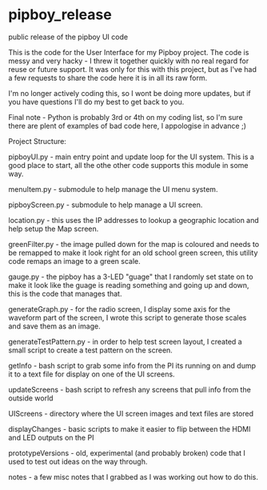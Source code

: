 # pipboy_release
public release of the pipboy UI code


This is the code for the User Interface for my Pipboy project. The code is messy and very hacky - I threw it together quickly with no real regard for reuse or future support. It was only for this with this project, but as I've had a few requests to share the code here it is in all its raw form.

I'm no longer actively coding this, so I wont be doing more updates, but if you have questions I'll do my best to get back to you.

Final note - Python is probably 3rd or 4th on my coding list, so I'm sure there are plent of examples of bad code here, I appologise in advance ;)

Project Structure:

pipboyUI.py - main entry point and update loop for the UI system. This is a good place to start, all the othe other code supports this module in some way.

menuItem.py - submodule to help manage the UI menu system.

pipboyScreen.py - submodule to help manage a UI screen.

location.py - this uses the IP addresses to lookup a geographic location and help setup the Map screen.

greenFilter.py - the image pulled down for the map is coloured and needs to be remapped to make it look right for an old school green screen, this utility code remaps an image to a green scale.

gauge.py - the pipboy has a 3-LED "guage" that I randomly set state on to make it look like the guage is reading something and going up and down, this is the code that manages that.

generateGraph.py - for the radio screen, I display some axis for the waveform part of the screen, I wrote this script to generate those scales and save them as an image.

generateTestPattern.py - in order to help test screen layout, I created a small script to create a test pattern on the screen.

getInfo - bash script to grab some info from the PI its running on and dump it to a text file for display on one of the UI screens.

updateScreens - bash script to refresh any screens that pull info from the outside world

UIScreens - directory where the UI screen images and text files are stored

displayChanges - basic scripts to make it easier to flip between the HDMI and LED outputs on the PI

prototypeVersions - old, experimental (and probably broken) code that I used to test out ideas on the way through.

notes - a few misc notes that I grabbed as I was working out how to do this.

